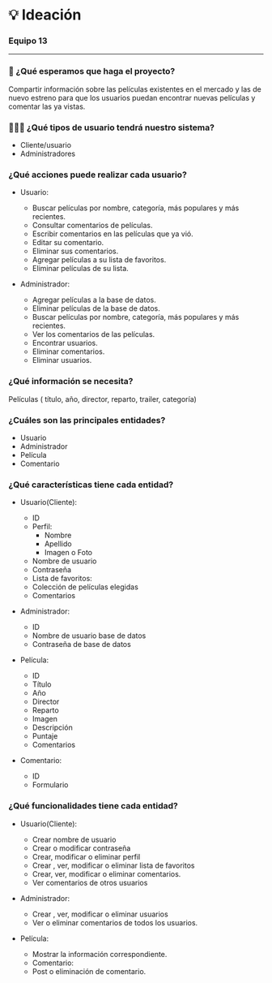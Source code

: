 # 💡 Ideación
### Equipo 13

***

### 🎯  ¿Qué esperamos que haga el proyecto?

Compartir información sobre las películas existentes en el mercado y las de nuevo estreno para que los usuarios puedan encontrar nuevas películas y comentar las ya vistas.

### 👨‍👩‍👦  ¿Qué tipos de usuario tendrá nuestro sistema?

* Cliente/usuario
* Administradores

### ¿Qué acciones puede realizar cada usuario?

* Usuario:
    * Buscar películas por nombre, categoría, más populares y más recientes.
    * Consultar comentarios de películas.
    * Escribir comentarios en las películas que ya vió.
    * Editar su comentario.
    * Eliminar sus comentarios.
    * Agregar películas a su lista de favoritos.
    * Eliminar películas de su lista.

* Administrador:
    * Agregar películas a la base de datos.
    * Eliminar películas de la base de datos.
    * Buscar películas por nombre, categoría, más populares y más recientes.
    * Ver los comentarios de las películas.
    * Encontrar usuarios.
    * Eliminar comentarios.
    * Eliminar usuarios.

### ¿Qué información se necesita?

Películas ( título, año, director, reparto, trailer, categoría)

### ¿Cuáles son las principales entidades?

* Usuario
* Administrador
* Película
* Comentario

### ¿Qué características tiene cada entidad?

* Usuario(Cliente):  
    * ID
    * Perfil:
        * Nombre
        * Apellido
        * Imagen o Foto
    * Nombre de usuario 
    * Contraseña
    * Lista de favoritos:
    * Colección de películas elegidas
    * Comentarios

* Administrador:
    * ID
    * Nombre de usuario base de datos
    * Contraseña de base de datos

* Película:
    * ID
    * Título 
    * Año
    * Director
    * Reparto
    * Imagen 
    * Descripción 
    * Puntaje
    * Comentarios

* Comentario:
    * ID
    * Formulario

### ¿Qué funcionalidades tiene cada entidad?

* Usuario(Cliente):  
    * Crear nombre de usuario
    * Crear o modificar contraseña
    * Crear, modificar o eliminar perfil
    * Crear , ver, modificar o eliminar lista de favoritos
    * Crear, ver, modificar o eliminar  comentarios.
    * Ver comentarios de otros usuarios

* Administrador:
    * Crear , ver, modificar o eliminar usuarios
    * Ver o eliminar  comentarios de todos los usuarios.

* Película:
    * Mostrar la información correspondiente.
    * Comentario:
    * Post  o eliminación de comentario.


